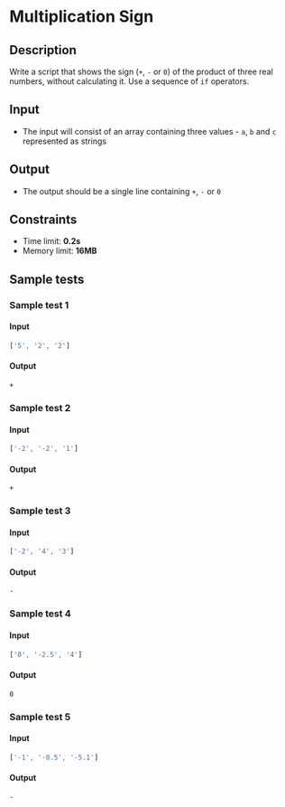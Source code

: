 # Multiplication Sign

## Description
Write a script that shows the sign (`+`, `-` or `0`) of the product of three real numbers, without calculating it.
Use a sequence of `if` operators.

## Input
- The input will consist of an array containing three values - `a`, `b` and `c` represented as strings

## Output
- The output should be a single line containing `+`, `-` or `0`

## Constraints
- Time limit: **0.2s**
- Memory limit: **16MB**

## Sample tests

### Sample test 1

#### Input
```js
['5', '2', '2']
```

#### Output
```
+
```

### Sample test 2

#### Input
```js
['-2', '-2', '1']
```

#### Output
```
+
```

### Sample test 3

#### Input
```js
['-2', '4', '3']
```

#### Output
```
-
```

### Sample test 4

#### Input
```js
['0', '-2.5', '4']
```

#### Output
```
0
```

### Sample test 5

#### Input
```js
['-1', '-0.5', '-5.1']
```

#### Output
```
-
```